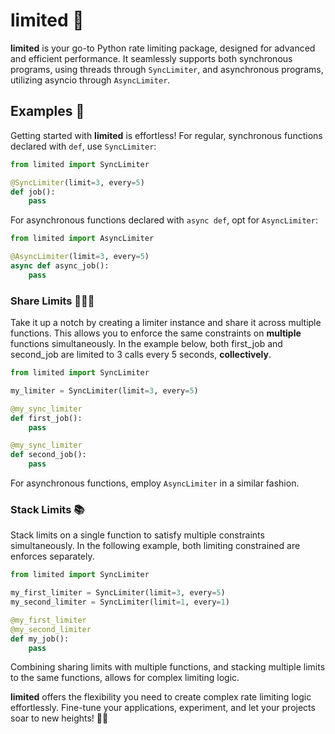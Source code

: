 # limited 🚀

**limited** is your go-to Python rate limiting package, designed for advanced and efficient performance. It seamlessly supports both synchronous programs, using threads through `SyncLimiter`, and asynchronous programs, utilizing asyncio through `AsyncLimiter`.

## Examples 📝

Getting started with **limited** is effortless! For regular, synchronous functions declared with `def`, use `SyncLimiter`:

```python
from limited import SyncLimiter

@SyncLimiter(limit=3, every=5)
def job():
    pass
```

For asynchronous functions declared with `async def`, opt for `AsyncLimiter`:

```python
from limited import AsyncLimiter

@AsyncLimiter(limit=3, every=5)
async def async_job():
    pass
```

### Share Limits 👨‍👦‍👦

Take it up a notch by creating a limiter instance and share it across multiple functions. This allows you to enforce the same constraints on **multiple** functions simultaneously. In the example below, both first_job and second_job are limited to 3 calls every 5 seconds, **collectively**.

```python
from limited import SyncLimiter

my_limiter = SyncLimiter(limit=3, every=5)

@my_sync_limiter
def first_job():
    pass

@my_sync_limiter
def second_job():
    pass
```

For asynchronous functions, employ `AsyncLimiter` in a similar fashion.

### Stack Limits 📚

Stack limits on a single function to satisfy multiple constraints simultaneously. In the following example, both limiting constrained are enforces separately.

```python
from limited import SyncLimiter

my_first_limiter = SyncLimiter(limit=3, every=5)
my_second_limiter = SyncLimiter(limit=1, every=1)

@my_first_limiter
@my_second_limiter
def my_job():
    pass

```

Combining sharing limits with multiple functions, and stacking multiple limits to the same functions, allows for complex limiting logic.

**limited** offers the flexibility you need to create complex rate limiting logic effortlessly. Fine-tune your applications, experiment, and let your projects soar to new heights! 🚀✨
